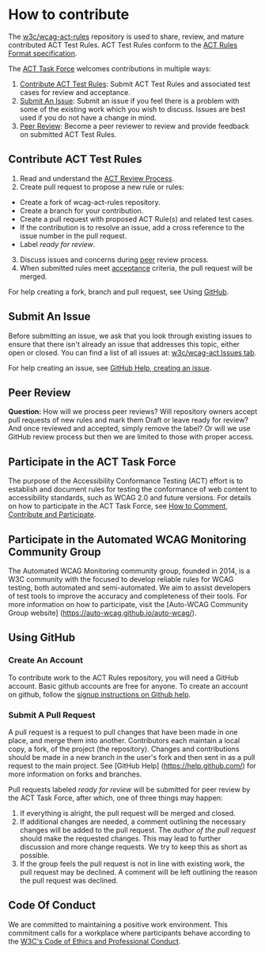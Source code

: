 # How to contribute
The [w3c/wcag-act-rules](https://github.com/w3c/wcag-act-rules) repository is used to share, review, and mature contributed ACT Test Rules. ACT Test Rules conform to the [ACT Rules Format specification](https://www.w3.org/TR/act-rules-format/).

The [ACT Task Force](https://www.w3.org/WAI/GL/task-forces/conformance-testing/) welcomes contributions in multiple ways:

1. [Contribute ACT Test Rules](#contribute-act-test-rules): Submit ACT Test Rules and associated test cases for review and acceptance.
2. [Submit An Issue](#submit-an-issue): Submit an issue if you feel there is a problem with some of the existing work which you wish to discuss. Issues are best used if you do not have a change in mind.
3. [Peer Review](#peer-review): Become a peer reviewer to review and provide feedback on submitted ACT Test Rules.

## Contribute ACT Test Rules
1.	Read and understand the [ACT Review Process](https://www.w3.org/WAI/GL/task-forces/conformance-testing/wiki/ACT_Review_Process).
2.	Create pull request to propose a new rule or rules:
  * Create a fork of wcag-act-rules repository.
  * Create a branch for your contribution.
  * Create a pull request with proposed ACT Rule(s) and related test cases.
  * If the contribution is to resolve an issue, add a cross reference to the issue number in the pull request.
  * Label *ready for review*.
3.	Discuss issues and concerns during [peer](https://www.w3.org/WAI/GL/task-forces/conformance-testing/wiki/ACT_Review_Process#Peer_review) review process.
4.	When submitted rules meet [acceptance](https://www.w3.org/WAI/GL/task-forces/conformance-testing/wiki/ACT_Review_Process#Acceptance) criteria, the pull request will be merged.

For help creating a fork, branch and pull request, see Using [GitHub](#using-github).

## Submit An Issue

Before submitting an issue, we ask that you look through existing issues to ensure that there isn't already an issue that addresses this topic, either open or closed. You can find a list of all issues at: [w3c/wcag-act Issues tab](https://github.com/w3c/wcag-act/issues).

For help creating an issue, see [GitHub Help, creating an issue](https://help.github.com/articles/creating-an-issue/).

## Peer Review
**Question:** How will we process peer reviews? Will repository owners accept pull requests of new rules and mark them Draft or leave ready for review? And once reviewed and accepted, simply remove the label? Or will we use GitHub review process but then we are limited to those with proper access.

## Participate in the ACT Task Force

The purpose of the Accessibility Conformance Testing (ACT) effort is to establish and document rules for testing the conformance of web content to accessibility standards, such as WCAG 2.0 and future versions. For details on how to participate in the ACT Task Force, see [How to Comment, Contribute and Participate](https://www.w3.org/WAI/GL/task-forces/conformance-testing/#contribute). 

## Participate in the Automated WCAG Monitoring Community Group
The Automated WCAG Monitoring community group, founded in 2014, is a W3C community with the focused to develop reliable rules for WCAG testing, both automated and semi-automated. We aim to assist developers of test tools to improve the accuracy and completeness of their tools. For more information on how to participate, visit the [Auto-WCAG Community Group website] (https://auto-wcag.github.io/auto-wcag/).

## Using GitHub

### Create An Account

To contribute work to the ACT Rules repository, you will need a GitHub account. Basic github accounts are free for anyone. To create an account on github, follow the [signup instructions on Github help](https://help.github.com/articles/signing-up-for-a-new-github-account/).

### Submit A Pull Request

A pull request is a request to pull changes that have been made in one place, and merge them into another. Contributors each maintain a local copy, a fork, of the project (the repository). Changes and contributions should be made in a new branch in the user's fork and then sent in as a pull request to the main project. See [GitHub Help] (https://help.github.com/) for more information on forks and branches.

Pull requests labeled *ready for review* will be submitted for peer review by the ACT Task Force, after which, one of three things may happen:

1. If everything is alright, the pull request will be merged and closed.
2. If additional changes are needed, a comment outlining the necessary changes will be added to the pull request. The *author of the pull request* should make the requested changes. This may lead to further discussion and more change requests. We try to keep this as short as possible.
3. If the group feels the pull request is not in line with existing work, the pull request may be declined. A comment will be left outlining the reason the pull request was declined.

## Code Of Conduct

We are committed to maintaining a positive work environment. This commitment calls for a workplace where participants behave according to the [W3C's Code of Ethics and Professional Conduct](https://www.w3.org/Consortium/cepc/).
